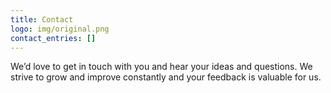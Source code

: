 ```yaml
---
title: Contact
logo: img/original.png
contact_entries: []
---
```

We’d love to get in touch with you and hear your ideas and
questions. We strive to grow and improve constantly and your feedback
is valuable for us.